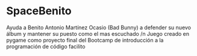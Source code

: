 # SpaceBenito
Ayuda a Benito Antonio Martínez Ocasio (Bad Bunny) a defender su nuevo álbum y mantener su puesto como el mas escuchado /n
Juego creado en pygame como proyecto final del Bootcamp de introducción a la programación de código facilito 
